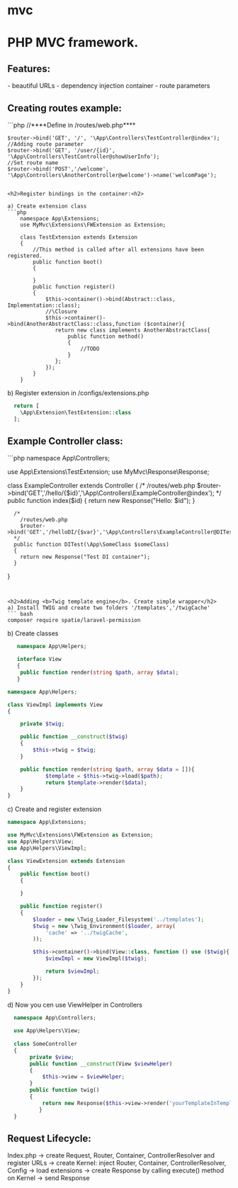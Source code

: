 # mvc
<h1>PHP MVC framework.</h1> 

<h2>Features:</h2>
 - beautiful URLs
 - dependency injection container
 - route parameters

<h2>Creating routes example:</h2>
  ```php
    //****Define in /routes/web.php****
  
    $router->bind('GET', '/', '\App\Controllers\TestController@index');
    //Adding route parameter
    $router->bind('GET', '/user/{id}', '\App\Controllers\TestController@showUserInfo');
    //Set route name
    $router->bind('POST','/welcome', '\App\Controllers\AnotherController@welcome')->name('welcomPage'); 
  ```
  
<h2>Register bindings in the container:<h2>
  
  a) Create extension class
  ```php
      namespace App\Extensions;
      use MyMvc\Extensions\FWExtension as Extension;
      
      class TestExtension extends Extension
      {
          //This method is called after all extensions have been registered. 
          public function boot()
          {
              
          }
          public function register()
          {
              $this->container()->bind(Abstract::class, Implementation::class);
              //\Closure 
              $this->container()->bind(AnotherAbstractClass::class,function ($container){
                 return new class implements AnotherAbstractClass{
                     public function method()
                     {
                         //TODO
                     }
                 };
              });
          }
      }
  ```
b) Register extension in /configs/extensions.php
  ```php
    return [
      \App\Extension\TestExtension::class
    ];
  ```
  
<h2>Example Controller class:</h2>
  ```php
   namespace App\Controllers;
   
   use App\Extensions\TestExtension;
   use MyMvc\Response\Response;
   
   class ExampleController extends Controller
   {
      /*
        /routes/web.php
        $router->bind('GET','/hello/{$id}','\App\Controllers\ExampleController@index');
      */
      public function index($id)
      {
        return new Response("Hello: $id");
      }
      
      /*
        /routes/web.php
        $router->bind('GET','/helloDI/{$var}','\App\Controllers\ExampleController@DITest');
      */
      public function DITest(\App\SomeClass $someClass)
      {
        return new Response("Test DI container");
      }
   }
  ```


<h2>Adding <b>Twig template engine</b>. Create simple wrapper</h2>
 a) Install TWIG and create two folders '/templates','/twigCache'
 ``` bash
 composer require spatie/laravel-permission
 ```
 b) Create classes
 ```php
    namespace App\Helpers;

    interface View
    {
     public function render(string $path, array $data);
    }
 ```
 ```php
 namespace App\Helpers;

 class ViewImpl implements View
 {

     private $twig;

     public function __construct($twig)
     {
         $this->twig = $twig;
     }

     public function render(string $path, array $data = []){
             $template = $this->twig->load($path);
             return $template->render($data);
     }
 }
 ```
 c) Create and register extension
  ```php
  namespace App\Extensions;

  use MyMvc\Extensions\FWExtension as Extension;
  use App\Helpers\View;
  use App\Helpers\ViewImpl;

  class ViewExtension extends Extension
  {
      public function boot()
      {

      }

      public function register()
      {
          $loader = new \Twig_Loader_Filesystem('../templates');
          $twig = new \Twig_Environment($loader, array(
              'cache' => '../twigCache',
          ));

          $this->container()->bind(View::class, function () use ($twig){
              $viewImpl = new ViewImpl($twig);

              return $viewImpl;
          });
      }
  }
 ```
 d) Now you cen use ViewHelper in Controllers
  ```php
    namespace App\Controllers;
    
    use App\Helpers\View;
    
    class SomeController
    {
         private $view;
         public function __construct(View $viewHelper)
         {
             $this->view = $viewHelper;
         } 
         public function twig()
         {
             return new Response($this->view->render('yourTemplateInTemplatesFolder.html',['name'=>'John']));
	        }
    }
 ```


<h2>Request Lifecycle:</h2>

 Index.php -> create Request, Router, Container, ControllerResolver and register URLs 
  -> create Kernel: inject Router, Container, ControllerResolver, Config 
   -> load extensions
    -> create Response by calling execute() method on Kernel 
     -> send Response
